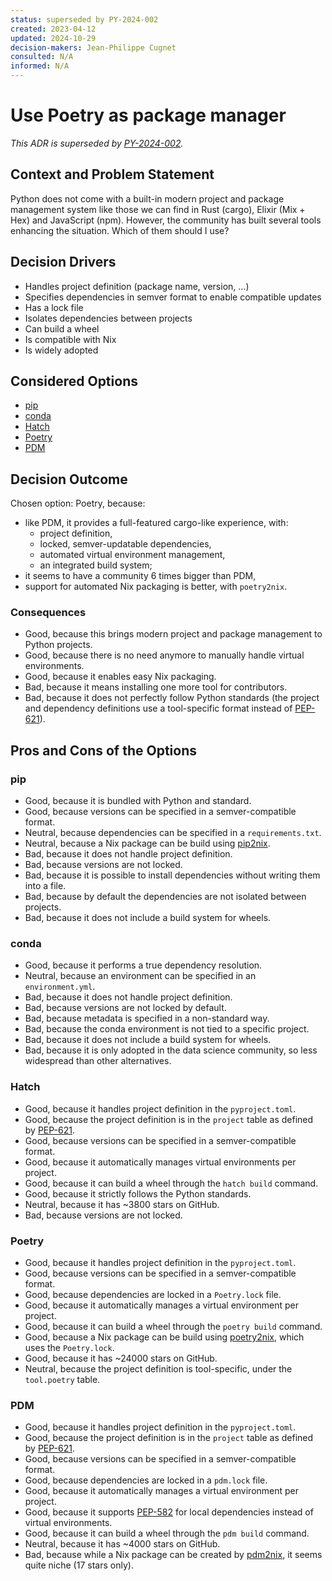 ```yaml
---
status: superseded by PY-2024-002
created: 2023-04-12
updated: 2024-10-29
decision-makers: Jean-Philippe Cugnet
consulted: N/A
informed: N/A
---
```


# Use Poetry as package manager

*This ADR is superseded by [PY-2024-002].*

## Context and Problem Statement

Python does not come with a built-in modern project and package management
system like those we can find in Rust (cargo), Elixir (Mix + Hex) and JavaScript
(npm). However, the community has built several tools enhancing the situation.
Which of them should I use?

## Decision Drivers

* Handles project definition (package name, version, …)
* Specifies dependencies in semver format to enable compatible updates
* Has a lock file
* Isolates dependencies between projects
* Can build a wheel
* Is compatible with Nix
* Is widely adopted

## Considered Options

* [pip](https://pip.pypa.io/en/stable/)
* [conda](https://docs.conda.io/en/latest/)
* [Hatch](https://hatch.pypa.io/latest/)
* [Poetry](https://python-poetry.org/)
* [PDM](https://pdm-project.org/en/latest/)

## Decision Outcome

Chosen option: Poetry, because:

* like PDM, it provides a full-featured cargo-like experience, with:
    * project definition,
    * locked, semver-updatable dependencies,
    * automated virtual environment management,
    * an integrated build system;
* it seems to have a community 6 times bigger than PDM,
* support for automated Nix packaging is better, with `poetry2nix`.

### Consequences

* Good, because this brings modern project and package management to Python
    projects.
* Good, because there is no need anymore to manually handle virtual
    environments.
* Good, because it enables easy Nix packaging.
* Bad, because it means installing one more tool for contributors.
* Bad, because it does not perfectly follow Python standards (the project and
  dependency definitions use a tool-specific format instead of [PEP-621]).

## Pros and Cons of the Options

### pip

* Good, because it is bundled with Python and standard.
* Good, because versions can be specified in a semver-compatible format.
* Neutral, because dependencies can be specified in a `requirements.txt`.
* Neutral, because a Nix package can be build using [pip2nix].
* Bad, because it does not handle project definition.
* Bad, because versions are not locked.
* Bad, because it is possible to install dependencies without writing them into
    a file.
* Bad, because by default the dependencies are not isolated between projects.
* Bad, because it does not include a build system for wheels.

### conda

* Good, because it performs a true dependency resolution.
* Neutral, because an environment can be specified in an `environment.yml`.
* Bad, because it does not handle project definition.
* Bad, because versions are not locked by default.
* Bad, because metadata is specified in a non-standard way.
* Bad, because the conda environment is not tied to a specific project.
* Bad, because it does not include a build system for wheels.
* Bad, because it is only adopted in the data science community, so less
    widespread than other alternatives.

### Hatch

* Good, because it handles project definition in the `pyproject.toml`.
* Good, because the project definition is in the `project` table as defined by
    [PEP-621].
* Good, because versions can be specified in a semver-compatible format.
* Good, because it automatically manages virtual environments per project.
* Good, because it can build a wheel through the `hatch build` command.
* Good, because it strictly follows the Python standards.
* Neutral, because it has ~3800 stars on GitHub.
* Bad, because versions are not locked.

### Poetry

* Good, because it handles project definition in the `pyproject.toml`.
* Good, because versions can be specified in a semver-compatible format.
* Good, because dependencies are locked in a `Poetry.lock` file.
* Good, because it automatically manages a virtual environment per project.
* Good, because it can build a wheel through the `poetry build` command.
* Good, because a Nix package can be build using [poetry2nix], which uses the
    `Poetry.lock`.
* Good, because it has ~24000 stars on GitHub.
* Neutral, because the project definition is tool-specific, under the
    `tool.poetry` table.

### PDM

* Good, because it handles project definition in the `pyproject.toml`.
* Good, because the project definition is in the `project` table as defined by
    [PEP-621].
* Good, because versions can be specified in a semver-compatible format.
* Good, because dependencies are locked in a `pdm.lock` file.
* Good, because it automatically manages a virtual environment per project.
* Good, because it supports [PEP-582] for local dependencies instead of virtual
    environments.
* Good, because it can build a wheel through the `pdm build` command.
* Neutral, because it has ~4000 stars on GitHub.
* Bad, because while a Nix package can be created by [pdm2nix], it seems quite
    niche (17 stars only).

[PY-2024-002]: ./PY-2024-002-use-uv-as-package-manager.md
[PEP-582]: https://peps.python.org/pep-0582/
[PEP-621]: https://peps.python.org/pep-0621/
[pdm2nix]: https://github.com/adisbladis/pdm2nix
[pip2nix]: https://github.com/nix-community/pip2nix
[poetry2nix]: https://github.com/nix-community/poetry2nix
